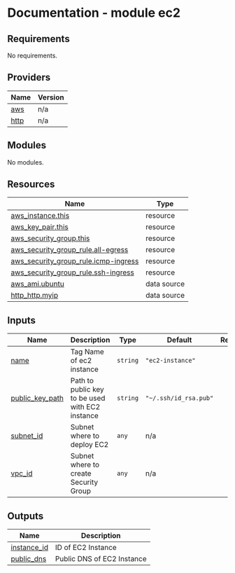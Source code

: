 # Documentation - module ec2

<!-- BEGINNING OF PRE-COMMIT-TERRAFORM DOCS HOOK -->
## Requirements

No requirements.

## Providers

| Name | Version |
|------|---------|
| <a name="provider_aws"></a> [aws](#provider\_aws) | n/a |
| <a name="provider_http"></a> [http](#provider\_http) | n/a |

## Modules

No modules.

## Resources

| Name | Type |
|------|------|
| [aws_instance.this](https://registry.terraform.io/providers/hashicorp/aws/latest/docs/resources/instance) | resource |
| [aws_key_pair.this](https://registry.terraform.io/providers/hashicorp/aws/latest/docs/resources/key_pair) | resource |
| [aws_security_group.this](https://registry.terraform.io/providers/hashicorp/aws/latest/docs/resources/security_group) | resource |
| [aws_security_group_rule.all-egress](https://registry.terraform.io/providers/hashicorp/aws/latest/docs/resources/security_group_rule) | resource |
| [aws_security_group_rule.icmp-ingress](https://registry.terraform.io/providers/hashicorp/aws/latest/docs/resources/security_group_rule) | resource |
| [aws_security_group_rule.ssh-ingress](https://registry.terraform.io/providers/hashicorp/aws/latest/docs/resources/security_group_rule) | resource |
| [aws_ami.ubuntu](https://registry.terraform.io/providers/hashicorp/aws/latest/docs/data-sources/ami) | data source |
| [http_http.myip](https://registry.terraform.io/providers/hashicorp/http/latest/docs/data-sources/http) | data source |

## Inputs

| Name | Description | Type | Default | Required |
|------|-------------|------|---------|:--------:|
| <a name="input_name"></a> [name](#input\_name) | Tag Name of ec2 instance | `string` | `"ec2-instance"` | no |
| <a name="input_public_key_path"></a> [public\_key\_path](#input\_public\_key\_path) | Path to public key to be used with EC2 instance | `string` | `"~/.ssh/id_rsa.pub"` | no |
| <a name="input_subnet_id"></a> [subnet\_id](#input\_subnet\_id) | Subnet where to deploy EC2 | `any` | n/a | yes |
| <a name="input_vpc_id"></a> [vpc\_id](#input\_vpc\_id) | Subnet where to create Security Group | `any` | n/a | yes |

## Outputs

| Name | Description |
|------|-------------|
| <a name="output_instance_id"></a> [instance\_id](#output\_instance\_id) | ID of EC2 Instance |
| <a name="output_public_dns"></a> [public\_dns](#output\_public\_dns) | Public DNS of EC2 Instance |
<!-- END OF PRE-COMMIT-TERRAFORM DOCS HOOK -->

